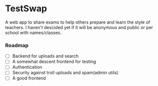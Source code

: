 # TestSwap

A web app to share exams to help others prepare and learn the style of teachers. I haven't descided yet if it will be anonymous and public or per school with names/classes.

### Roadmap

- [ ] Backend for uploads and search
- [ ] A somewhat descent frontend for testing
- [ ] Authentication
- [ ] Security against troll uploads and spam(admin utils)
- [ ] A good frontend